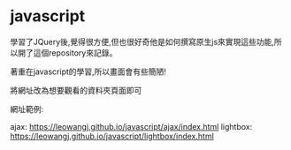 # javascript

學習了JQuery後,覺得很方便,但也很好奇他是如何撰寫原生js來實現這些功能,所以開了這個repository來記錄。

著重在javascript的學習,所以畫面會有些簡陋! 

將網址改為想要觀看的資料夾頁面即可

網址範例: 

ajax: https://leowangj.github.io/javascript/ajax/index.html
lightbox: https://leowangj.github.io/javascript/lightbox/index.html
